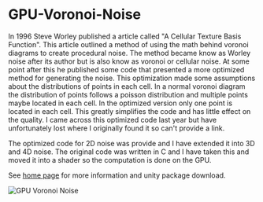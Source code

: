 # GPU-Voronoi-Noise

In 1996 Steve Worley published a article called "A Cellular Texture Basis Function". This article outlined a method of using the math behind voronoi diagrams to create procedural noise. The method became know as Worley noise after its author but is also know as voronoi or cellular noise. At some point after this he published some code that presented a more optimized method for generating the noise.  This optimization made some assumptions about the distributions of points in each cell. In a normal voronoi diagram the distribution of points follows a poisson distribution and multiple points maybe located in each cell. In the optimized version only one point is located in each cell. This greatly simplifies the code and has little effect on the quality. I came across this optimized code last year but have unfortunately lost where I originally found it so can't provide a link.

The optimized code for 2D noise was provide and I have extended it into 3D and 4D noise. The original code was written in C and I have taken this and moved it into a shader so the computation is done on the GPU.

See [home page](https://www.digital-dust.com/single-post/2017/03/16/GPU-Voronoi-noise-in-Unity) for more information and unity package download.

![GPU Voronoi Noise](https://static.wixstatic.com/media/1e04d5_e8ff77cfe61b43b8a08bf618e356e5a5~mv2.jpg/v1/fill/w_585,h_585,al_c,q_80,usm_0.66_1.00_0.01/1e04d5_e8ff77cfe61b43b8a08bf618e356e5a5~mv2.jpg)

